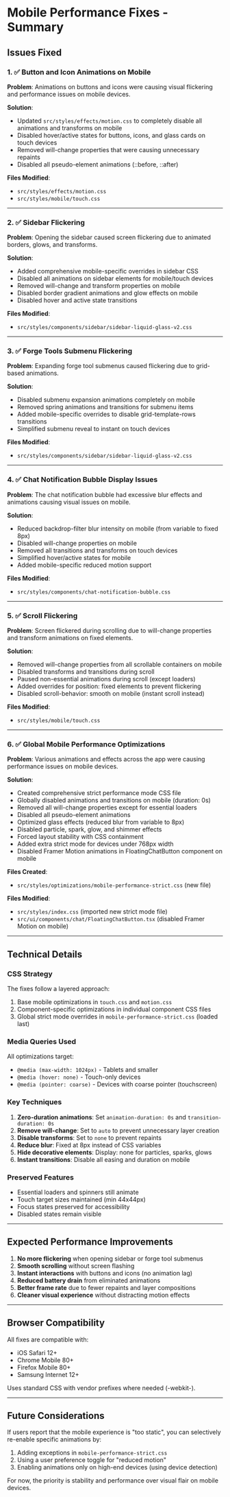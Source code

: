 # Mobile Performance Fixes - Summary

## Issues Fixed

### 1. ✅ Button and Icon Animations on Mobile
**Problem**: Animations on buttons and icons were causing visual flickering and performance issues on mobile devices.

**Solution**:
- Updated `src/styles/effects/motion.css` to completely disable all animations and transforms on mobile
- Disabled hover/active states for buttons, icons, and glass cards on touch devices
- Removed will-change properties that were causing unnecessary repaints
- Disabled all pseudo-element animations (::before, ::after)

**Files Modified**:
- `src/styles/effects/motion.css`
- `src/styles/mobile/touch.css`

---

### 2. ✅ Sidebar Flickering
**Problem**: Opening the sidebar caused screen flickering due to animated borders, glows, and transforms.

**Solution**:
- Added comprehensive mobile-specific overrides in sidebar CSS
- Disabled all animations on sidebar elements for mobile/touch devices
- Removed will-change and transform properties on mobile
- Disabled border gradient animations and glow effects on mobile
- Disabled hover and active state transitions

**Files Modified**:
- `src/styles/components/sidebar/sidebar-liquid-glass-v2.css`

---

### 3. ✅ Forge Tools Submenu Flickering
**Problem**: Expanding forge tool submenus caused flickering due to grid-based animations.

**Solution**:
- Disabled submenu expansion animations completely on mobile
- Removed spring animations and transitions for submenu items
- Added mobile-specific overrides to disable grid-template-rows transitions
- Simplified submenu reveal to instant on touch devices

**Files Modified**:
- `src/styles/components/sidebar/sidebar-liquid-glass-v2.css`

---

### 4. ✅ Chat Notification Bubble Display Issues
**Problem**: The chat notification bubble had excessive blur effects and animations causing visual issues on mobile.

**Solution**:
- Reduced backdrop-filter blur intensity on mobile (from variable to fixed 8px)
- Disabled will-change properties on mobile
- Removed all transitions and transforms on touch devices
- Simplified hover/active states for mobile
- Added mobile-specific reduced motion support

**Files Modified**:
- `src/styles/components/chat-notification-bubble.css`

---

### 5. ✅ Scroll Flickering
**Problem**: Screen flickered during scrolling due to will-change properties and transform animations on fixed elements.

**Solution**:
- Removed will-change properties from all scrollable containers on mobile
- Disabled transforms and transitions during scroll
- Paused non-essential animations during scroll (except loaders)
- Added overrides for position: fixed elements to prevent flickering
- Disabled scroll-behavior: smooth on mobile (instant scroll instead)

**Files Modified**:
- `src/styles/mobile/touch.css`

---

### 6. ✅ Global Mobile Performance Optimizations
**Problem**: Various animations and effects across the app were causing performance issues on mobile devices.

**Solution**:
- Created comprehensive strict performance mode CSS file
- Globally disabled animations and transitions on mobile (duration: 0s)
- Removed all will-change properties except for essential loaders
- Disabled all pseudo-element animations
- Optimized glass effects (reduced blur from variable to 8px)
- Disabled particle, spark, glow, and shimmer effects
- Forced layout stability with CSS containment
- Added extra strict mode for devices under 768px width
- Disabled Framer Motion animations in FloatingChatButton component on mobile

**Files Created**:
- `src/styles/optimizations/mobile-performance-strict.css` (new file)

**Files Modified**:
- `src/styles/index.css` (imported new strict mode file)
- `src/ui/components/chat/FloatingChatButton.tsx` (disabled Framer Motion on mobile)

---

## Technical Details

### CSS Strategy
The fixes follow a layered approach:
1. Base mobile optimizations in `touch.css` and `motion.css`
2. Component-specific optimizations in individual component CSS files
3. Global strict mode overrides in `mobile-performance-strict.css` (loaded last)

### Media Queries Used
All optimizations target:
- `@media (max-width: 1024px)` - Tablets and smaller
- `@media (hover: none)` - Touch-only devices
- `@media (pointer: coarse)` - Devices with coarse pointer (touchscreen)

### Key Techniques
1. **Zero-duration animations**: Set `animation-duration: 0s` and `transition-duration: 0s`
2. **Remove will-change**: Set to `auto` to prevent unnecessary layer creation
3. **Disable transforms**: Set to `none` to prevent repaints
4. **Reduce blur**: Fixed at 8px instead of CSS variables
5. **Hide decorative elements**: Display: none for particles, sparks, glows
6. **Instant transitions**: Disable all easing and duration on mobile

### Preserved Features
- Essential loaders and spinners still animate
- Touch target sizes maintained (min 44x44px)
- Focus states preserved for accessibility
- Disabled states remain visible

---

## Expected Performance Improvements

1. **No more flickering** when opening sidebar or forge tool submenus
2. **Smooth scrolling** without screen flashing
3. **Instant interactions** with buttons and icons (no animation lag)
4. **Reduced battery drain** from eliminated animations
5. **Better frame rate** due to fewer repaints and layer compositions
6. **Cleaner visual experience** without distracting motion effects

---

## Browser Compatibility
All fixes are compatible with:
- iOS Safari 12+
- Chrome Mobile 80+
- Firefox Mobile 80+
- Samsung Internet 12+

Uses standard CSS with vendor prefixes where needed (-webkit-).

---

## Future Considerations

If users report that the mobile experience is "too static", you can selectively re-enable specific animations by:
1. Adding exceptions in `mobile-performance-strict.css`
2. Using a user preference toggle for "reduced motion"
3. Enabling animations only on high-end devices (using device detection)

For now, the priority is stability and performance over visual flair on mobile devices.
